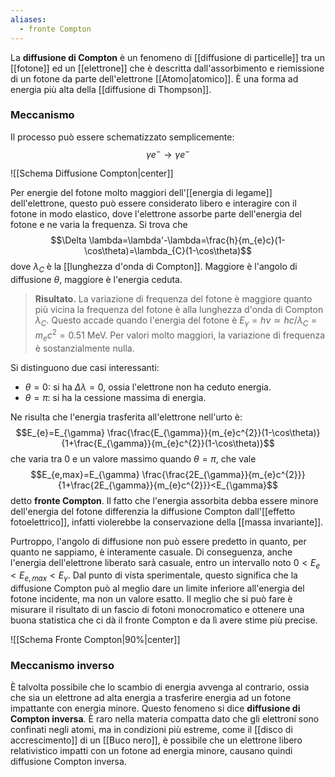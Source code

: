 ```yaml
---
aliases:
  - fronte Compton
---
```

La **diffusione di Compton** è un fenomeno di [[diffusione di particelle]] tra un [[fotone]] ed un [[elettrone]] che è descritta dall'assorbimento e riemissione di un fotone da parte dell'elettrone [[Atomo|atomico]]. È una forma ad energia più alta della [[diffusione di Thompson]].
### Meccanismo
Il processo può essere schematizzato semplicemente:
$$\gamma e^{-} \rightarrow \gamma e^{-}$$

![[Schema Diffusione Compton|center]]

Per energie del fotone molto maggiori dell'[[energia di legame]] dell'elettrone, questo può essere considerato libero e interagire con il fotone in modo elastico, dove l'elettrone assorbe parte dell'energia del fotone e ne varia la frequenza. Si trova che
$$\Delta \lambda=\lambda'-\lambda=\frac{h}{m_{e}c}(1-\cos\theta)=\lambda_{C}(1-\cos\theta)$$
dove $\lambda_{C}$ è la [[lunghezza d'onda di Compton]]. Maggiore è l'angolo di diffusione $\theta$, maggiore è l'energia ceduta.

> **Risultato.** La variazione di frequenza del fotone è maggiore quanto più vicina la frequenza del fotone è alla lunghezza d'onda di Compton $\lambda_{C}$. Questo accade quando l'energia del fotone è $E_{\gamma}=h\nu\simeq hc/\lambda_{C}=m_{e}c^{2}=0.51$ MeV. Per valori molto maggiori, la variazione di frequenza è sostanzialmente nulla.

Si distinguono due casi interessanti:
- $\theta=0$: si ha $\Delta \lambda=0$, ossia l'elettrone non ha ceduto energia.
- $\theta=\pi$: si ha la cessione massima di energia.

Ne risulta che l'energia trasferita all'elettrone nell'urto è:
$$E_{e}=E_{\gamma} \frac{\frac{E_{\gamma}}{m_{e}c^{2}}(1-\cos\theta)}{1+\frac{E_{\gamma}}{m_{e}c^{2}}(1-\cos\theta)}$$
che varia tra 0 e un valore massimo quando $\theta=\pi$, che vale
$$E_{e,max}=E_{\gamma} \frac{\frac{2E_{\gamma}}{m_{e}c^{2}}}{1+\frac{2E_{\gamma}}{m_{e}c^{2}}}<E_{\gamma}$$
detto **fronte Compton**. Il fatto che l'energia assorbita debba essere minore dell'energia del fotone differenzia la diffusione Compton dall'[[effetto fotoelettrico]], infatti violerebbe la conservazione della [[massa invariante]].

Purtroppo, l'angolo di diffusione non può essere predetto in quanto, per quanto ne sappiamo, è interamente casuale. Di conseguenza, anche l'energia dell'elettrone liberato sarà casuale, entro un intervallo noto $0<E_{e}<E_{e,max}<E_{\gamma}$. Dal punto di vista sperimentale, questo significa che la diffusione Compton può al meglio dare un limite inferiore all'energia del fotone incidente, ma non un valore esatto. Il meglio che si può fare è misurare il risultato di un fascio di fotoni monocromatico e ottenere una buona statistica che ci dà il fronte Compton e da lì avere stime più precise.

![[Schema Fronte Compton|90%|center]]
### Meccanismo inverso
È talvolta possibile che lo scambio di energia avvenga al contrario, ossia che sia un elettrone ad alta energia a trasferire energia ad un fotone impattante con energia minore. Questo fenomeno si dice **diffusione di Compton inversa**. È raro nella materia compatta dato che gli elettroni sono confinati negli atomi, ma in condizioni più estreme, come il [[disco di accrescimento]] di un [[Buco nero]], è possibile che un elettrone libero relativistico impatti con un fotone ad energia minore, causano quindi diffusione Compton inversa.